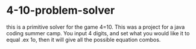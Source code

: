 # 4-10-problem-solver
this is a primitive solver for the game 4=10. 
This was a project for a java coding summer camp.
You input 4 digits, and set what you would like it to equal .ex 1o, then it will give all the possible equation combos.
 
